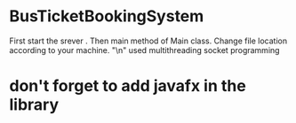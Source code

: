 # BusTicketBookingSystem
First start the srever .
Then main method of Main class.
Change file location according to your machine. "\n"
used 
multithreading
socket programming
# don't forget to add javafx in the library
